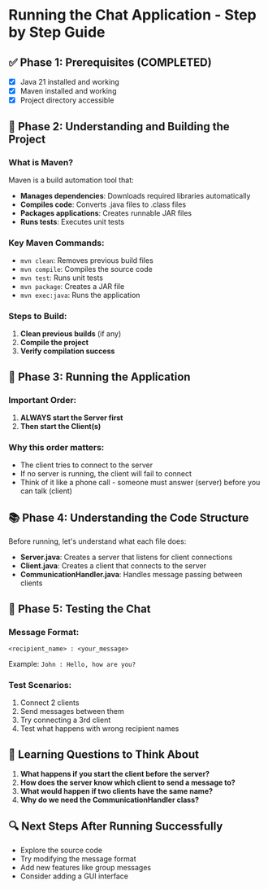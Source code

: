 # Running the Chat Application - Step by Step Guide

## ✅ Phase 1: Prerequisites (COMPLETED)
- [x] Java 21 installed and working
- [x] Maven installed and working
- [x] Project directory accessible

## 🔨 Phase 2: Understanding and Building the Project

### What is Maven?
Maven is a build automation tool that:
- **Manages dependencies**: Downloads required libraries automatically
- **Compiles code**: Converts .java files to .class files
- **Packages applications**: Creates runnable JAR files
- **Runs tests**: Executes unit tests

### Key Maven Commands:
- `mvn clean`: Removes previous build files
- `mvn compile`: Compiles the source code
- `mvn test`: Runs unit tests
- `mvn package`: Creates a JAR file
- `mvn exec:java`: Runs the application

### Steps to Build:
1. **Clean previous builds** (if any)
2. **Compile the project**
3. **Verify compilation success**

## 🚀 Phase 3: Running the Application

### Important Order:
1. **ALWAYS start the Server first**
2. **Then start the Client(s)**

### Why this order matters:
- The client tries to connect to the server
- If no server is running, the client will fail to connect
- Think of it like a phone call - someone must answer (server) before you can talk (client)

## 📚 Phase 4: Understanding the Code Structure

Before running, let's understand what each file does:
- **Server.java**: Creates a server that listens for client connections
- **Client.java**: Creates a client that connects to the server
- **CommunicationHandler.java**: Handles message passing between clients

## 🎯 Phase 5: Testing the Chat

### Message Format:
```
<recipient_name> : <your_message>
```
Example: `John : Hello, how are you?`

### Test Scenarios:
1. Connect 2 clients
2. Send messages between them
3. Try connecting a 3rd client
4. Test what happens with wrong recipient names

## 🤔 Learning Questions to Think About

1. **What happens if you start the client before the server?**
2. **How does the server know which client to send a message to?**
3. **What would happen if two clients have the same name?**
4. **Why do we need the CommunicationHandler class?**

## 🔍 Next Steps After Running Successfully
- Explore the source code
- Try modifying the message format
- Add new features like group messages
- Consider adding a GUI interface 